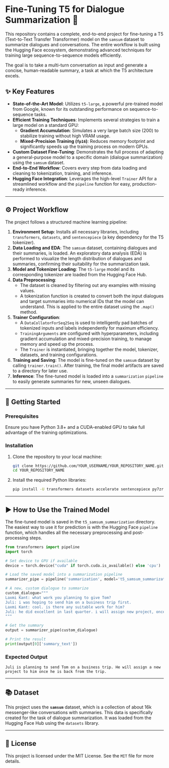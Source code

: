 # Fine-Tuning T5 for Dialogue Summarization 💬

This repository contains a complete, end-to-end project for fine-tuning a T5 (Text-to-Text Transfer Transformer) model on the `samsum` dataset to summarize dialogues and conversations. The entire workflow is built using the Hugging Face ecosystem, demonstrating advanced techniques for training large sequence-to-sequence models efficiently.

The goal is to take a multi-turn conversation as input and generate a concise, human-readable summary, a task at which the T5 architecture excels.

## ✨ Key Features

  * **State-of-the-Art Model**: Utilizes `t5-large`, a powerful pre-trained model from Google, known for its outstanding performance on sequence-to-sequence tasks.
  * **Efficient Training Techniques**: Implements several strategies to train a large model on a standard GPU:
      * **Gradient Accumulation**: Simulates a very large batch size (200) to stabilize training without high VRAM usage.
      * **Mixed-Precision Training (`fp16`)**: Reduces memory footprint and significantly speeds up the training process on modern GPUs.
  * **Custom Dataset Fine-Tuning**: Demonstrates the full process of adapting a general-purpose model to a specific domain (dialogue summarization) using the `samsum` dataset.
  * **End-to-End Workflow**: Covers every step from data loading and cleaning to tokenization, training, and inference.
  * **Hugging Face Integration**: Leverages the high-level `Trainer` API for a streamlined workflow and the `pipeline` function for easy, production-ready inference.

-----

## ⚙️ Project Workflow

The project follows a structured machine learning pipeline:

1.  **Environment Setup**: Installs all necessary libraries, including `transformers`, `datasets`, and `sentencepiece` (a key dependency for the T5 tokenizer).
2.  **Data Loading and EDA**: The `samsum` dataset, containing dialogues and their summaries, is loaded. An exploratory data analysis (EDA) is performed to visualize the length distribution of dialogues and summaries, confirming their suitability for the summarization task.
3.  **Model and Tokenizer Loading**: The `t5-large` model and its corresponding tokenizer are loaded from the Hugging Face Hub.
4.  **Data Preprocessing**:
      * The dataset is cleaned by filtering out any examples with missing values.
      * A tokenization function is created to convert both the input dialogues and target summaries into numerical IDs that the model can understand. This is applied to the entire dataset using the `.map()` method.
5.  **Trainer Configuration**:
      * A `DataCollatorForSeq2Seq` is used to intelligently pad batches of tokenized inputs and labels independently for maximum efficiency.
      * `TrainingArguments` are configured with hyperparameters, including gradient accumulation and mixed-precision training, to manage memory and speed up the process.
      * The `Trainer` is instantiated, bringing together the model, tokenizer, datasets, and training configurations.
6.  **Training and Saving**: The model is fine-tuned on the `samsum` dataset by calling `trainer.train()`. After training, the final model artifacts are saved to a directory for later use.
7.  **Inference**: The fine-tuned model is loaded into a `summarization` `pipeline` to easily generate summaries for new, unseen dialogues.

-----

## 🚀 Getting Started

### Prerequisites

Ensure you have Python 3.8+ and a CUDA-enabled GPU to take full advantage of the training optimizations.

### Installation

1.  Clone the repository to your local machine:

    ```bash
    git clone https://github.com/YOUR_USERNAME/YOUR_REPOSITORY_NAME.git
    cd YOUR_REPOSITORY_NAME
    ```

2.  Install the required Python libraries:

    ```bash
    pip install -U transformers datasets accelerate sentencepiece py7zr
    ```

-----

## ▶️ How to Use the Trained Model

The fine-tuned model is saved in the `t5_samsum_summarization` directory. The easiest way to use it for prediction is with the Hugging Face `pipeline` function, which handles all the necessary preprocessing and post-processing steps.

```python
from transformers import pipeline
import torch

# Set device to GPU if available
device = torch.device("cuda" if torch.cuda.is_available() else 'cpu')

# Load the saved model into a summarization pipeline
summarizer_pipe = pipeline('summarization', model='t5_samsum_summarization', device=device)

# A new, custom dialogue to summarize
custom_dialogue="""
Laxmi Kant: what work you planning to give Tom?
Juli: i was hoping to send him on a business trip first.
Laxmi Kant: cool. is there any suitable work for him?
Juli: he did excellent in last quarter. i will assign new project, once he is back.
"""

# Get the summary
output = summarizer_pipe(custom_dialogue)

# Print the result
print(output[0]['summary_text'])
```

### Expected Output

```
Juli is planning to send Tom on a business trip. He will assign a new project to him once he is back from the trip.
```

-----

## 📚 Dataset

This project uses the **`samsum`** dataset, which is a collection of about 16k messenger-like conversations with summaries. This data is specifically created for the task of dialogue summarization. It was loaded from the Hugging Face Hub using the `datasets` library.

-----

## 📄 License

This project is licensed under the MIT License. See the `MIT` file for more details.
